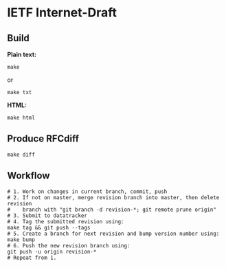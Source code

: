 # IETF Internet-Draft

## Build

**Plain text:**

```shell
make
```

or

```shell
make txt
```

**HTML:**

```shell
make html
```

## Produce RFCdiff

```shell
make diff
```

## Workflow

```shell
# 1. Work on changes in current branch, commit, push
# 2. If not on master, merge revision branch into master, then delete revision
#    branch with "git branch -d revision-*; git remote prune origin"
# 3. Submit to datatracker
# 4. Tag the submitted revision using:
make tag && git push --tags
# 5. Create a branch for next revision and bump version number using:
make bump
# 6. Push the new revision branch using:
git push -u origin revision-*
# Repeat from 1.
```
